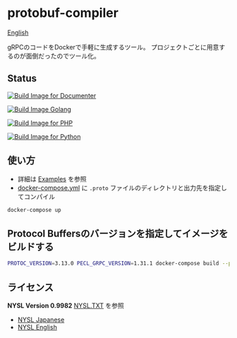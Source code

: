 # protobuf-compiler

[English](https://github.com/mythrnr/protobuf-compiler/blob/master/README.md)

gRPCのコードをDockerで手軽に生成するツール。
プロジェクトごとに用意するのが面倒だったのでツール化。

## Status

[![Build Image for Documenter](https://github.com/mythrnr/protobuf-compiler/workflows/Build%20Image%20for%20Documenter/badge.svg)](https://github.com/mythrnr/protobuf-compiler/actions?query=workflow%3A%22Build+Image+for+Documenter%22)

[![Build Image Golang](https://github.com/mythrnr/protobuf-compiler/workflows/Build%20Image%20Golang/badge.svg)](https://github.com/mythrnr/protobuf-compiler/actions?query=workflow%3A%22Build+Image+Golang%22)

[![Build Image for PHP](https://github.com/mythrnr/protobuf-compiler/workflows/Build%20Image%20for%20PHP/badge.svg)](https://github.com/mythrnr/protobuf-compiler/actions?query=workflow%3A%22Build+Image+for+PHP%22)

[![Build Image for Python](https://github.com/mythrnr/protobuf-compiler/workflows/Build%20Image%20for%20Python/badge.svg)](https://github.com/mythrnr/protobuf-compiler/actions?query=workflow%3A%22Build+Image+for+Python%22)

## 使い方

- 詳細は [Examples](https://github.com/mythrnr/protobuf-compiler/tree/master/examples) を参照
- [docker-compose.yml](https://github.com/mythrnr/protobuf-compiler/blob/master/examples/docker-compose.yml) に
`.proto` ファイルのディレクトリと出力先を指定してコンパイル

```bash
docker-compose up
```

## Protocol Buffersのバージョンを指定してイメージをビルドする

```bash
PROTOC_VERSION=3.13.0 PECL_GRPC_VERSION=1.31.1 docker-compose build --parallel
```

## ライセンス

__NYSL Version 0.9982__
[NYSL.TXT](https://github.com/mythrnr/protobuf-compiler/blob/master/NYSL.TXT) を参照

- [NYSL Japanese](http://www.kmonos.net/nysl/)
- [NYSL English](http://www.kmonos.net/nysl/index.en.html)
